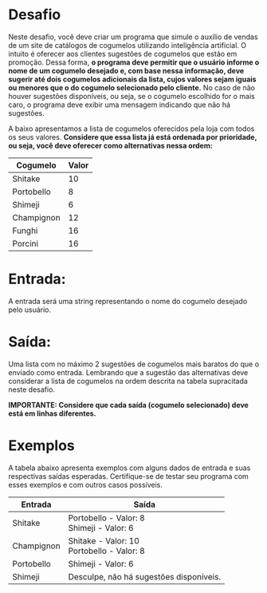 
# Desafio
Neste desafio, você deve criar um programa que simule o auxílio de vendas de um site de catálogos de cogumelos utilizando inteligência artificial. O intuito é oferecer aos clientes sugestões de cogumelos que estão em promoção. Dessa forma, **o programa deve permitir que o usuário informe o nome de um cogumelo desejado e, com base nessa informação, deve sugerir até dois cogumelos adicionais da lista, cujos valores sejam iguais ou menores que o do cogumelo selecionado pelo cliente.** No caso de não houver sugestões disponíveis, ou seja, se o cogumelo escolhido for o mais caro, o programa deve exibir uma mensagem indicando que não há sugestões.

A baixo apresentamos a lista de cogumelos oferecidos pela loja com todos os seus valores. **Considere que essa lista já está ordenada por prioridade, ou seja, você deve oferecer como alternativas nessa ordem:**

| Cogumelo  | Valor  |
| --------- | ------ |
| Shitake | 10 |
| Portobello | 8 |
| Shimeji | 6 |
| Champignon | 12 |
| Funghi | 16 |
| Porcini | 16 |

# Entrada:
A entrada será uma string representando o nome do cogumelo desejado pelo usuário.

# Saída:
Uma lista com no máximo 2 sugestões de cogumelos mais baratos do que o enviado como entrada. Lembrando que a sugestão das alternativas deve considerar a lista de cogumelos na ordem descrita na tabela supracitada neste desafio.

**IMPORTANTE: Considere que cada saída (cogumelo selecionado) deve está em linhas diferentes.**

# Exemplos
A tabela abaixo apresenta exemplos com alguns dados de entrada e suas respectivas saídas esperadas. Certifique-se de testar seu programa com esses exemplos e com outros casos possíveis.

| Entrada  | Saída  |
| -------- | ------ |
| Shitake | Portobello - Valor: 8 <br> Shimeji - Valor: 6 |
| Champignon | Shitake - Valor: 10 <br> Portobello - Valor: 8 |
| Portobello | Shimeji - Valor: 6 |
| Shimeji | Desculpe, não há sugestões disponíveis. |